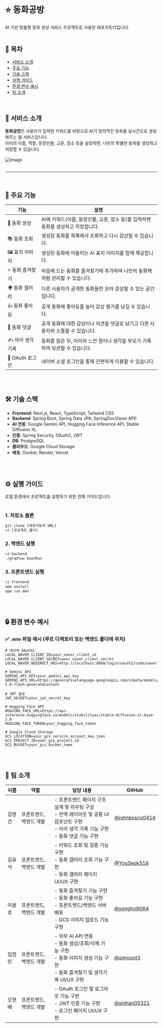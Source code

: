# ⭐ 동화공방
AI 기반 맞춤형 동화 생성 서비스 프로젝트로 사용된 레포지토리입니다.
<br><br>

## 📑 목차

- [서비스 소개](#-서비스-소개)
- [주요 기능](#-주요-기능)
- [기술 스택](#️-기술-스택)
- [실행 가이드](#️-실행-가이드)
- [환경 변수 예시](#-환경-변수-예시)
- [팀 소개](#-팀-소개)

<br>

## 📖 서비스 소개
**동화공방**은 사용자가 입력한 키워드를 바탕으로 AI가 창의적인 동화를 실시간으로 생성해주는 웹 서비스입니다.  
아이의 이름, 역할, 등장인물, 교훈, 장소 등을 설정하면, 나만의 특별한 동화를 생성하고 저장할 수 있습니다.
<br><br>
![image](https://i.postimg.cc/jjv8ZPzC/Chat-GPT-Image-2025-7-28-04-07-03.png)
<br><br>

---
<br>

## 🚀 주요 기능

| 기능 | 설명                                                |
|------|---------------------------------------------------|
| 🎨 동화 생성 | AI에 키워드(이름, 등장인물, 교훈, 장소 등)를 입력하면 동화를 생성하고 저장합니다. |
| 📚 동화 조회 | 생성된 동화를 목록에서 조회하고 다시 감상할 수 있습니다.                  |
| 🖼️ 표지 이미지 | 생성된 동화에 어울리는 AI 표지 이미지를 함께 제공합니다.                 |
| ⭐ 동화 즐겨찾기 | 마음에 드는 동화를 즐겨찾기에 추가하여 나만의 동화책처럼 관리할 수 있습니다.       |
| 🌍 동화 갤러리 | 다른 사용자가 공개한 동화들만 모아 감상할 수 있는 공간입니다.               |
| 👍 동화 좋아요 | 공개 동화에 좋아요를 눌러 감상 평가를 남길 수 있습니다.                  |
| 💬 동화 댓글 | 공개 동화에 대한 감상이나 의견을 댓글로 남기고 다른 사용자와 소통할 수 있습니다.    |
| ✍️ 아이 생각 기록 | 동화를 읽은 뒤, 아이의 느낀 점이나 생각을 부모가 기록하여 보관할 수 있습니다.     |
| 👤 OAuth 로그인 | 네이버 소셜 로그인을 통해 간편하게 이용할 수 있습니다.                   |

<br><br>

## 🛠️ 기술 스택

- **Frontend**: Next.js, React, TypeScript, Tailwind CSS
- **Backend**: Spring Boot, Spring Data JPA, SpringDoc(Open API)
- **AI 연동**: Google Gemini API, Hugging Face Inference API, Stable Diffusion XL
- **인증**: Spring Security, OAuth2, JWT
- **DB**: PostgreSQL
- **클라우드**: Google Cloud Storage
- **배포**: Docker, Render, Vercel

<br><br>
## ⚙️ 실행 가이드
로컬 환경에서 프로젝트를 실행하기 위한 전체 가이드입니다.
<br><br>

### 1. 저장소 클론
```bash
git clone [레포지토리 URL]
cd [프로젝트 폴더]
```
### 2. 백엔드 실행
```bash
cd backend
./gradlew bootRun
```

### 3. 프론트엔드 실행
```bash
cd frontend
npm install
npm run dev
```

<br><br>

## 🔒 환경 변수 예시


### ✅ .env 파일 예시 (루트 디렉토리 또는 백엔드 폴더에 위치)

```env
# 네이버 OAuth2
LOCAL_NAVER_CLIENT_ID=your_naver_client_id
LOCAL_NAVER_CLIENT_SECRET=your_naver_client_secret
LOCAL_NAVER_REDIRECT_URI=http://localhost:8080/login/oauth2/code/naver

# Gemini API
GEMINI_API_KEY=your_gemini_api_key
GEMINI_API_URL=https://generativelanguage.googleapis.com/v1beta/models/gemini-2.0-flash:generateContent

# JWT 설정
JWT_SECRET=your_jwt_secret_key

# Hugging Face API
HUGGING_FACE_URL=https://api-inference.huggingface.co/models/stabilityai/stable-diffusion-xl-base-1.0
HUGGING_FACE_TOKEN=your_hugging_face_token

# Google Cloud Storage
GCS_LOCATION=your_gcs_service_account_key.json
GCS_PROJECT_ID=your_gcp_project_id
GCS_BUCKET=your_gcs_bucket_name
```
<br><br>


## 📌 팀 소개

| 이름 | 역할            | 담당 내용                                                                        | GitHub |
|------|---------------|------------------------------------------------------------------------------|--------|
| 김영건 | 프론트엔드, 백엔드 개발 | - 프론트엔드 페이지 구조 설계 및 라우팅 구성<br>- 전역 레이아웃 및 공통 UI 컴포넌트 구현<br>- 아이 생각 기록 기능 구현<br>- 동화 댓글 기능 구현      | [@johnbosco0414](https://github.com/johnbosco0414) |
| 김유석 | 프론트엔드, 백엔드 개발 | - 키워드 조회 및 검증 기능 구현<br>- 동화 갤러리 조회 기능 구현<br>- 동화 갤러리 페이지 UI/UX 구현                               | [@YouSeok518](https://github.com/YouSeok518) |
| 이용호 | 프론트엔드, 백엔드 개발 | - 동화 즐겨찾기 기능 구현<br>- 동화 좋아요 기능 구현 <br>- 프론트엔드/백엔드 서버 배포<br> - GCS 이미지 업로드 기능 구현<br> | [@yongho9064](https://github.com/yongho9064 ) |
| 임정민 | 프론트엔드, 백엔드 개발 | - 외부 AI API 연동<br>- 동화 생성/조회/삭제 기능 구현<br>- 동화 이미지 생성 기능 구현<br>- 동화 즐겨찾기 및 생각기록 UI/UX 구현           | [@simount3](https://github.com/simount3) |
| 오현배 | 프론트엔드, 백엔드 개발 | - OAuth 로그인 및 로그아웃 기능 구현<br>- JWT 인증 기능 구현<br>- 로그인 페이지 UI/UX 구현                                  | [@shihan00321](https://github.com/shihan00321) |
